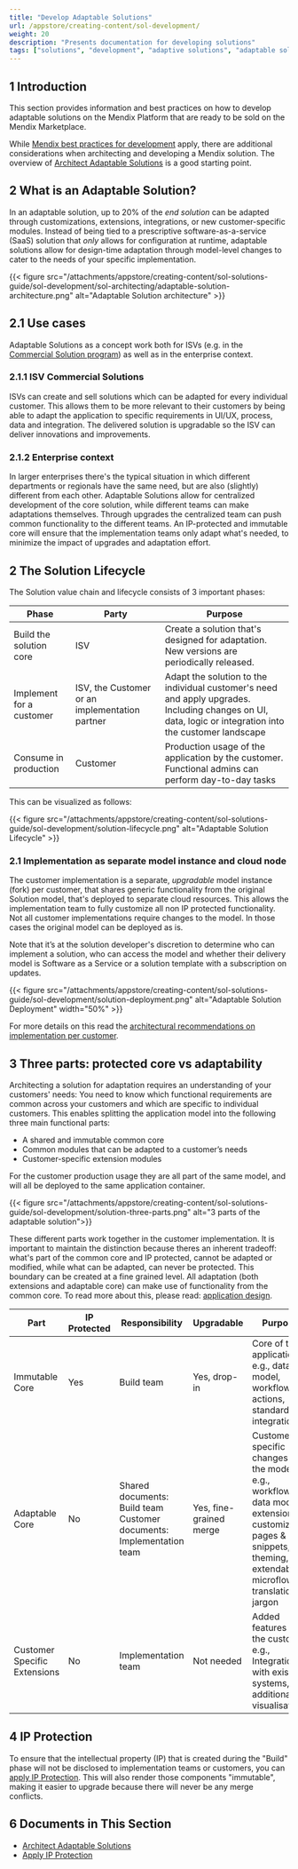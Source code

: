 ```yaml
---
title: "Develop Adaptable Solutions"
url: /appstore/creating-content/sol-development/
weight: 20
description: "Presents documentation for developing solutions"
tags: ["solutions", "development", "adaptive solutions", "adaptable solutions"]
---
```


## 1 Introduction

This section provides information and best practices on how to develop adaptable solutions on the Mendix Platform that are ready to be sold on the Mendix Marketplace.

While [Mendix best practices for development](/refguide/dev-best-practices/) apply, there are additional considerations when architecting and developing a Mendix solution. The overview of [Architect Adaptable Solutions](/appstore/creating-content/sol-architecting/) is a good starting point.

## 2 What is an Adaptable Solution?

In an adaptable solution, up to 20% of the _end solution_ can be adapted through customizations, extensions, integrations, or new customer-specific modules. Instead of being tied to a prescriptive software-as-a-service (SaaS) solution that _only_ allows for configuration at runtime, adaptable solutions allow for design-time adaptation through model-level changes to cater to the needs of your specific implementation.

{{< figure src="/attachments/appstore/creating-content/sol-solutions-guide/sol-development/sol-architecting/adaptable-solution-architecture.png" alt="Adaptable Solution architecture" >}}

## 2.1 Use cases

Adaptable Solutions as a concept work both for ISVs (e.g. in the [Commercial Solution program](/appstore/creating-content/comm-sol-partner-program/)) as well as in the enterprise context.

### 2.1.1 ISV Commercial Solutions

ISVs can create and sell solutions which can be adapted for every individual customer. This allows them to be more relevant to their customers by being able to adapt the application to specific requirements in UI/UX, process, data and integration. The delivered solution is upgradable so the ISV can deliver innovations and improvements.

### 2.1.2 Enterprise context

In larger enterprises there's the typical situation in which different departments or regionals have the same need, but are also (slightly) different from each other. Adaptable Solutions allow for centralized development of the core solution, while different teams can make adaptations themselves. Through upgrades the centralized team can push common functionality to the different teams. An IP-protected and immutable core will ensure that the implementation teams only adapt what's needed, to minimize the impact of upgrades and adaptation effort.

<!-- ### 2.1 Adaptable Solution Examples

An adaptable solution is a solution where each customer gets an instance of the solution based on a common core. This instance is adapted to the customer’s specific needs and context, and integrated with the customer’s existing IT landscape.

The Mendix Marketplace contains numerous adaptable solutions, for example:

-   [Mendix PLM for Fashion and Retail](https://marketplace.mendix.com/link/component/118343)
-   [Siemens FSM](https://marketplace.mendix.com/link/component/117710)
-   [Omnichannel Integration Layer](https://marketplace.mendix.com/link/component/118344)

Each solution is useable as is, but it can also be adapted to become even more suitable for the customer.

{{< figure src="/attachments/appstore/creating-content/sol-solutions-guide/sol-development/sol-architecting/mendix-plm-for-fashion-and-retail.png" alt="Mendix PLM for Fashion and Retail" >}} -->

## 2 The Solution Lifecycle

The Solution value chain and lifecycle consists of 3 important phases:

| Phase     | Party                                          | Purpose                                                                                                                               
| --------- | ---------------------------------------------- | ------------------------------------------------------------------------------------------------------------------------------------- |
| Build the solution core     | ISV                                            | Create a solution that's designed for adaptation. New versions are periodically released.                                             |
| Implement for a customer | ISV, the Customer or an implementation partner | Adapt the solution to the individual customer's need and apply upgrades. Including changes on UI, data, logic or integration into the customer landscape |
| Consume in production | Customer                                       | Production usage of the application by the customer. Functional admins can perform day-to-day tasks                                   |


This can be visualized as follows:

{{< figure src="/attachments/appstore/creating-content/sol-solutions-guide/sol-development/solution-lifecycle.png" alt="Adaptable Solution Lifecycle" >}}

### 2.1 Implementation as separate model instance and cloud node

The customer implementation is a separate, _upgradable_ model instance (fork) per customer, that shares generic functionality from the original Solution model, that's deployed to separate cloud resources. This allows the implementation team to fully customize all non IP protected functionality. Not all customer implementations require changes to the model. In those cases the original model can be deployed as is.

Note that it’s at the solution developer's discretion to determine who can implement a solution, who can access the model and whether their delivery model is Software as a Service or a solution template with a subscription on updates.

{{< figure src="/attachments/appstore/creating-content/sol-solutions-guide/sol-development/solution-deployment.png" alt="Adaptable Solution Deployment"  width="50%" >}}

For more details on this read the [architectural recommendations on implementation per customer](/appstore/creating-content/sol-architecting/#3-implementation-per-customer).

## 3 Three parts: protected core vs adaptability

Architecting a solution for adaptation requires an understanding of your customers' needs: You need to know which functional requirements are common across your customers and which are specific to individual customers. This enables splitting the application model into the following three main functional parts:

-   A shared and immutable common core
-   Common modules that can be adapted to a customer’s needs
-   Customer-specific extension modules

For the customer production usage they are all part of the same model, and will all be deployed to the same application container.

{{< figure src="/attachments/appstore/creating-content/sol-solutions-guide/sol-development/solution-three-parts.png" alt="3 parts of the adaptable solution">}}

These different parts work together in the customer implementation. It is important to maintain the distinction because theres an inherent tradeoff: what's part of the common core and IP protected, cannot be adapted or modified, while what can be adapted, can never be protected. This boundary can be created at a fine grained level. All adaptation (both extensions and adaptable core) can make use of functionality from the common core. To read more about this, please read: [application design](/appstore/creating-content/sol-architecting/#4-application-design).

| Part                         | IP Protected | Responsibility                                                            | Upgradable              | Purpose                                                                                                                                                                         |
| ---------------------------- | ------------ | ------------------------------------------------------------------------- | ----------------------- | ------------------------------------------------------------------------------------------------------------------------------------------------------------------------------- |
| Immutable Core               | Yes          | Build team                                                                | Yes, drop-in            | Core of the application<br />e.g., data model, workflow actions, standard integrations                                                                                          |
| Adaptable Core               | No           | Shared documents: Build team<br />Customer documents: Implementation team | Yes, fine-grained merge | Customer specific changes to the model<br />e.g., workflows, data model extensions, customizable pages &amp; snippets, theming, extendable microflows, translation &amp; jargon |
| Customer Specific Extensions | No           | Implementation team                                                       | Not needed              | Added features for the customer<br />e.g., Integration with existing systems, additional visualisations                                                                         |

## 4 IP Protection

To ensure that the intellectual property (IP) that is created during the "Build" phase will not be disclosed to implementation teams or customers, you can [apply IP Protection](/appstore/creating-content/sol-ip-protection/). This will also render those components "immutable", making it easier to upgrade because there will never be any merge conflicts.

## 6 Documents in This Section

-   [Architect Adaptable Solutions](/appstore/creating-content/sol-architecting/)
-   [Apply IP Protection](/appstore/creating-content/sol-ip-protection/)
